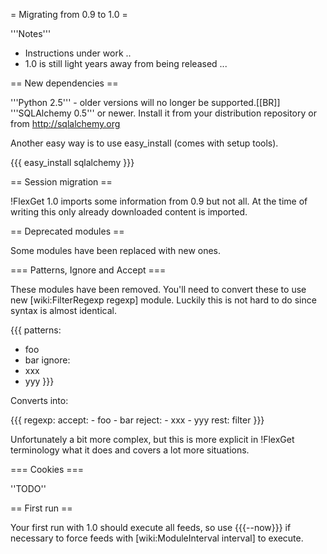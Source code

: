 = Migrating from 0.9 to 1.0 =

'''Notes'''

 * Instructions under work ..
 * 1.0 is still light years away from being released ...

== New dependencies ==

'''Python 2.5''' - older versions will no longer be supported.[[BR]]
'''SQLAlchemy 0.5''' or newer. Install it from your distribution repository or from http://sqlalchemy.org

Another easy way is to use easy_install (comes with setup tools).

{{{
easy_install sqlalchemy
}}}

== Session migration ==

!FlexGet 1.0 imports some information from 0.9 but not all. At the time of writing this only already downloaded content is imported.

== Deprecated modules ==

Some modules have been replaced with new ones.

=== Patterns, Ignore and Accept ===

These modules have been removed. You'll need to convert these to use new [wiki:FilterRegexp regexp] module. Luckily this is not hard to do since syntax is almost identical.

{{{
patterns:
  - foo
  - bar
ignore:
  - xxx
  - yyy
}}}

Converts into:

{{{
regexp:
  accept:
    - foo
    - bar
  reject:
    - xxx
    - yyy
  rest: filter
}}}

Unfortunately a bit more complex, but this is more explicit in !FlexGet terminology what it does and covers a lot more situations.

=== Cookies ===

''TODO''


== First run ==

Your first run with 1.0 should execute all feeds, so use {{{--now}}} if necessary to force feeds with [wiki:ModuleInterval interval] to execute.
